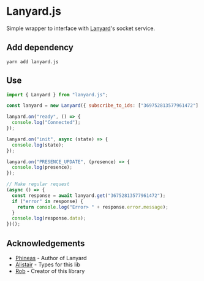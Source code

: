 #  Lanyard.js

Simple wrapper to interface with [Lanyard](https://github.com/phineas/lanyard)'s socket service.

## Add dependency
```
yarn add lanyard.js
```

## Use
```js
import { Lanyard } from "lanyard.js";

const lanyard = new Lanyard({ subscribe_to_ids: ["369752813577961472"] });

lanyard.on("ready", () => {
  console.log("Connected");
});

lanyard.on("init", async (state) => {
  console.log(state);
});

lanyard.on("PRESENCE_UPDATE", (presence) => {
  console.log(presence);
});

// Make regular request
(async () => {
  const response = await lanyard.get("36752813577961472");
  if ("error" in response) {
    return console.log("Error> " + response.error.message);
  }
  console.log(response.data);
})();
```

## Acknowledgements
* [Phineas](https://github.com/phineas) - Author of Lanyard
* [Alistair](https://github.com/alii) - Types for this lib
* [Rob](https://github.com/robjmorrissey) - Creator of this library